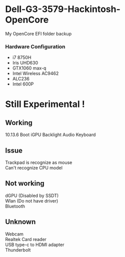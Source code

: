 # Dell-G3-3579-Hackintosh-OpenCore
My OpenCore EFI folder backup

### Hardware Configuration
* i7 8750H 
* Iris UHD630 
* GTX1060 max-q 
* Intel Wireless AC9462 
* ALC236 
* Intel 600P

# Still Experimental !
## Working
10.13.6 Boot
iGPU
Backlight
Audio
Keyboard

## Issue
Trackpad is recognize as mouse  
Can't recognize CPU model

## Not working
dGPU (Disabled by SSDT)  
Wlan (Do not have driver)  
Bluetooth

## Unknown
Webcam  
Realtek Card reader  
USB type-c to HDMI adapter  
Thunderbolt
